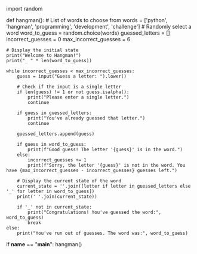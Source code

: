 import random

def hangman():
    # List of words to choose from
    words = ['python', 'hangman', 'programming', 'development', 'challenge']
    # Randomly select a word
    word_to_guess = random.choice(words)
    guessed_letters = []
    incorrect_guesses = 0
    max_incorrect_guesses = 6

    # Display the initial state
    print("Welcome to Hangman!")
    print("_ " * len(word_to_guess))
    
    while incorrect_guesses < max_incorrect_guesses:
        guess = input("Guess a letter: ").lower()
        
        # Check if the input is a single letter
        if len(guess) != 1 or not guess.isalpha():
            print("Please enter a single letter.")
            continue

        if guess in guessed_letters:
            print("You've already guessed that letter.")
            continue

        guessed_letters.append(guess)

        if guess in word_to_guess:
            print(f"Good guess! The letter '{guess}' is in the word.")
        else:
            incorrect_guesses += 1
            print(f"Sorry, the letter '{guess}' is not in the word. You have {max_incorrect_guesses - incorrect_guesses} guesses left.")

        # Display the current state of the word
        current_state = ''.join([letter if letter in guessed_letters else '_' for letter in word_to_guess])
        print(' '.join(current_state))

        if '_' not in current_state:
            print("Congratulations! You've guessed the word:", word_to_guess)
            break
    else:
        print("You've run out of guesses. The word was:", word_to_guess)

if __name__ == "__main__":
    hangman()
